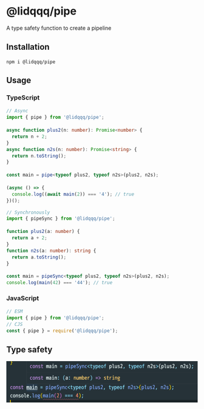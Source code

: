 # @lidqqq/pipe

A type safety function to create a pipeline

## Installation

```
npm i @lidqqq/pipe
```

## Usage

### TypeScript

```typescript
// Async
import { pipe } from '@lidqqq/pipe';

async function plus2(n: number): Promise<number> {
  return n + 2;
}
async function n2s(n: number): Promise<string> {
  return n.toString();
}

const main = pipe<typeof plus2, typeof n2s>(plus2, n2s);

(async () => {
  console.log((await main(2)) === '4'); // true
})();
```

```typescript
// Synchronously
import { pipeSync } from '@lidqqq/pipe';

function plus2(a: number) {
  return a + 2;
}
function n2s(a: number): string {
  return a.toString();
}

const main = pipeSync<typeof plus2, typeof n2s>(plus2, n2s);
console.log(main(42) === '44'); // true
```

### JavaScript

```js
// ESM
import { pipe } from '@lidqqq/pipe';
// CJS
const { pipe } = require('@lidqqq/pipe');
```

## Type safety

![](assets/type-safe.png)
